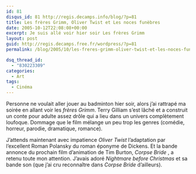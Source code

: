 ```yaml
---
id: 81
disqus_id: 81 http://regis.decamps.info/blog/?p=81
title: Les frères Grimm, Oliver Twist et Les noces funèbres
date: 2005-10-12T22:08:08+00:00
excerpt: Je suis allé voir hier soir Les frères Grimm
layout: post
guid: http://regis.decamps.free.fr/wordpress/?p=81
permalink: /blog/2005/10/les-freres-grimm-oliver-twist-et-les-noces-funebres/

dsq_thread_id:
  - "830223309"
categories:
  - Art
tags:
  - Cinéma
---
```

Personne ne voulait aller jouer au badminton hier soir, alors j’ai rattrapé ma soirée en allant voir les _frères Grimm_. Terry Gilliam s’est lâché et a construit un conte pour adulte assez drôle qui a lieu dans un univers complètement loufoque. Dommage que le film mélange un peu trop les genres (comédie, horreur, parodie, dramatique, romance).

J’attends maintenant avec impatience _Oliver Twist_ l’adaptation par l’excellent Roman Polansky du roman éponyme de Dickens. Et la bande annonce du prochain film d’animation de Tim Burton, _Corpse Bride_ , a retenu toute mon attention. J’avais adoré _Nightmare before Christmas_ et sa bande son (que j’ai cru reconnaître dans _Corpse Bride_ d’ailleurs).
